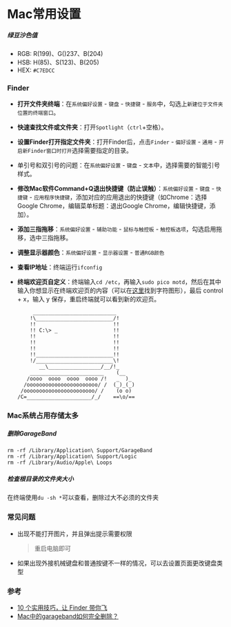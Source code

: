# Mac常用设置

##### 绿豆沙色值
* RGB: R(199)、G()237、B(204)
* HSB: H(85)、S(123)、B(205)
* HEX: `#C7EDCC`

### Finder
* **打开文件夹终端**：在`系统偏好设置` - `键盘` - `快捷键` - `服务`中，勾选上`新建位于文件夹位置的终端窗口`。
* **快速查找文件或文件夹**：打开`Spotlight`（`ctrl`+空格）。
* **设置Finder打开指定文件夹**：打开Finder后，点击`Finder` - `偏好设置` - `通用` - `开启新Finder窗口时打开`选择需要指定的目录。
* 单引号和双引号的问题：在`系统偏好设置` - `键盘` - `文本`中，选择需要的智能引号样式。
* **修改Mac软件Command+Q退出快捷键（防止误触）**：`系统偏好设置` - `键盘` - `快捷键` - `应用程序快捷键`，添加对应的应用退出的快捷键（如Chrome：选择Google Chrome，编辑菜单标题：退出Google Chrome，编辑快捷键，添加）。
* **添加三指拖移**：`系统偏好设置` - `辅助功能` - `鼠标与触控板` - `触控板选项`，勾选启用拖移，选中三指拖移。
* **调整显示器颜色**：`系统偏好设置` - `显示器设置` - `普通RGB颜色`
* **查看IP地址**：终端运行`ifconfig`
* **终端欢迎页自定义**：终端输入`cd /etc`，再输入`sudo pico motd`，然后在其中输入你想显示在终端欢迎页的内容（可以在[这里](http://www.asciiworld.com/)找到字符图形），最后 control + x，输入 y 保存，重启终端就可以看到新的欢迎页。
	
	```
		 ___________________________
	    !\_________________________/!
	    !!                         !!
	    !! C:\> _                  !!
	    !!                         !!
	    !!                         !!
	    !!                         !!
	    !!_________________________!!
	    !/_________________________\!
	       __\_________________/__/!_
	    ________________________    (__
	   /oooo  oooo  oooo  oooo /!   _  )_
	  /ooooooooooooooooooooooo/ /  (_)_(_)
	 /ooooooooooooooooooooooo/ /    (o o)
	/C=_____________________/_/    ==\o/==
	```

### Mac系统占用存储太多
##### 删除GarageBand
```
rm -rf /Library/Application\ Support/GarageBand
rm -rf /Library/Application\ Support/Logic
rm -rf /Library/Audio/Apple\ Loops
```

##### 检查根目录的文件夹大小
在终端使用`du -sh *`可以查看，删除过大不必须的文件夹

### 常见问题
* 出现不能打开图片，并且弹出提示需要权限

	> 重启电脑即可
* 如果出现外接机械键盘和普通按键不一样的情况，可以去设置页面更改键盘类型


### 参考
* [10 个实用技巧，让 Finder 带你飞](http://sspai.com/27403/)
* [Mac中的garageband如何完全删除？](https://www.zhihu.com/question/48348923/answer/121311324)